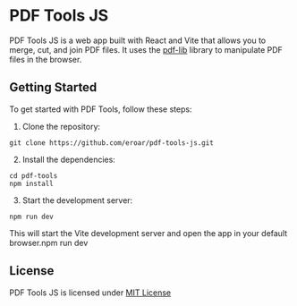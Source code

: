 # PDF Tools JS

PDF Tools JS is a web app built with React and Vite that allows you to merge, cut, and join PDF files. It uses the [pdf-lib](https://github.com/Hopding/pdf-lib) library to manipulate PDF files in the browser.

## Getting Started

To get started with PDF Tools, follow these steps:

1. Clone the repository:

```shell
git clone https://github.com/eroar/pdf-tools-js.git
```

2. Install the dependencies:
```shell
cd pdf-tools
npm install
```

3. Start the development server:
```shell
npm run dev
```
This will start the Vite development server and open the app in your default browser.npm run dev

## License

PDF Tools JS is licensed under [MIT License](./LICENSE.txt)